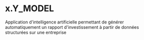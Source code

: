 # x.Y_MODEL
Application d'intelligence artificielle permettant de générer automatiquement un rapport d'investissement à partir de données structurées sur une entreprise
